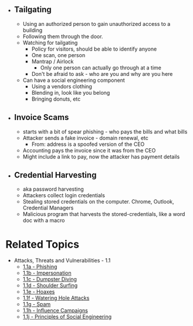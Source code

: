 - ## Tailgating
	- Using an authorized person to gain unauthorized access to a building
	- Following them through the door.
	- Watching for tailgating
		- Policy for visitors, should be able to identify anyone
		- One scan, one person
		- Mantrap / Airlock
			- Only one person can actually go through at a time
		- Don't be afraid to ask - who are you and why are you here
	- Can have a social engineering component
		- Using a vendors clothing
		- Blending in, look like you belong
		- Bringing donuts, etc
- ## Invoice Scams
	- starts with a bit of spear phishing - who pays the bills and what bills
	- Attacker sends a fake invoice - domain renewal, etc
		- From: address is a spoofed version of the CEO
	- Accounting pays the invoice since it was from the CEO
	- Might include a link to pay, now the attacker has payment details
- ## Credential Harvesting
	- aka password harvesting
	- Attackers collect login credentials
	- Stealing stored credentials on the computer. Chrome, Outlook, Credential Managers
	- Malicious program that harvests the stored-credentials, like a word doc with a macro

# Related Topics
- Attacks, Threats and Vulnerabilities - 1.1
	- [1.1a - Phishing](1.1a-Phishing.md)
	- [1.1b - Impersonation](1.1b-Impersonation.md)
	- [1.1c - Dumpster Diving](1.1c-Dumpster-Diving.md)
	- [1.1d - Shoulder Surfing](1.1d-Shoulder-Surfing.md)
	- [1.1e - Hoaxes](1.1e-Hoaxes.md)
	- [1.1f - Watering Hole Attacks](1.1f-Watering-Hole-Attacks.md)
	- [1.1g - Spam](1.1g-Spam.md)
	- [1.1h - Influence Campaigns](1.1h-Influence-Campaigns.md)
	- [1.1j - Principles of Social Engineering](1.1j-Principles-of-Social-Engineering.md)